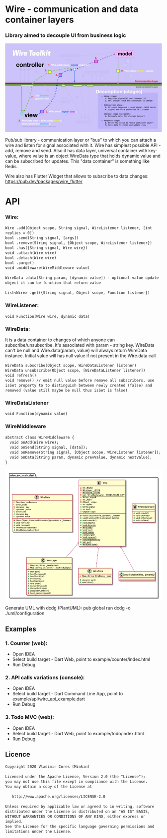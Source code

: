 # Wire - communication and data container layers
### Library aimed to decouple UI from business logic
![Schema](assets/wire-schema.jpeg)

Pub/sub library - communication layer or "bus" to which you can attach a wire and listen for signal associated with it. 
Wire has simplest possible API - add, remove and send. Also it has data layer, universal container with key-value, where value is an object WireData type that holds dynamic value and can be subscribed for updates. This "data container" is something like Redis.

Wire also has Flutter Widget that allows to subscribe to data changes: https://pub.dev/packages/wire_flutter

# API
### Wire:
```
Wire .add(Object scope, String signal, WireListener listener, [int replies = 0])
bool .send(String signal, [args])
bool .remove(String signal, {Object scope, WireListener listener})
bool .has({String signal, Wire wire})
void .attach(Wire wire)
bool .detach(Wire wire)
bool .purge()
void .middleware(WireMiddleware value)

WireData .data(String param, [dynamic value]) - optional value update object it can be function that return value

List<Wire> .get({String signal, Object scope, Function listener})
```

### WireListener:
```
void Function(Wire wire, dynamic data)
```

### WireData:
It is a data container to changes of which anyone can subscribe/unsubscribe. It's associated with param - string key. WireData can't be null and Wire.data(param, value) will always return WireData instance. Initial value will has null value if not present in the Wire.data call
```
WireData subscribe(Object scope, WireDataListener listener)
WireData unsubscribe(Object scope, [WireDataListener listener])
void refresh()
void remove() // emit null value before remove all subscribers, use isSet property to to distinguish between newly created (false) and removed (value still maybe be null thus isSet is false)
```

### WireDataListener
```
void Function(dynamic value)
```

### WireMiddleware
```
abstract class WireMiddleware {
  void onAdd(Wire wire);
  void onSend(String signal, [data]);
  void onRemove(String signal, [Object scope, WireListener listener]);
  void onData(String param, dynamic prevValue, dynamic nextValue);
}
```

![UML](uml/configuration.png)

Generate UML with dcdg (PlantUML): pub global run dcdg -o ./uml/configuration

## Examples
### 1. Counter (web):
- Open IDEA
- Select build target - Dart Web, point to example/counter/index.html
- Run Debug

### 2. API calls variations (console):
- Open IDEA
- Select build target - Dart Command Line App, point to example/api/wire_api_example.dart
- Run Debug

### 3. Todo MVC (web):
- Open IDEA
- Select build target - Dart Web, point to example/todo/index.html
- Run Debug

## Licence

```
Copyright 2020 Vladimir Cores (Minkin)

Licensed under the Apache License, Version 2.0 (the "License");
you may not use this file except in compliance with the License.
You may obtain a copy of the License at

   http://www.apache.org/licenses/LICENSE-2.0

Unless required by applicable law or agreed to in writing, software
distributed under the License is distributed on an "AS IS" BASIS,
WITHOUT WARRANTIES OR CONDITIONS OF ANY KIND, either express or implied.
See the License for the specific language governing permissions and
limitations under the License.
```


